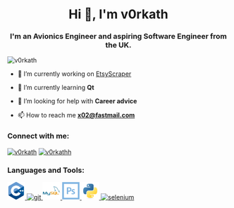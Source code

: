 <h1 align="center">Hi 👋, I'm v0rkath</h1>
<h3 align="center">I'm an Avionics Engineer and aspiring Software Engineer from the UK.</h3>

<p align="left"> <img src="https://komarev.com/ghpvc/?username=v0rkath&label=Profile%20views&color=0e75b6&style=flat" alt="v0rkath" /> </p>

- 🔭 I’m currently working on [EtsyScraper](https://github.com/v0rkath/EtsyScraper)

- 🌱 I’m currently learning **Qt**

- 🤝 I’m looking for help with **Career advice**

- 📫 How to reach me **<x02@fastmail.com>**

<h3 align="left">Connect with me:</h3>
<p align="left">
<a href="https://twitter.com/v0rkath" target="blank"><img align="center" src="https://raw.githubusercontent.com/rahuldkjain/github-profile-readme-generator/master/src/images/icons/Social/twitter.svg" alt="v0rkath" height="30" width="40" /></a>
<a href="https://discord.gg/v0rkathh" target="blank"><img align="center" src="https://raw.githubusercontent.com/rahuldkjain/github-profile-readme-generator/master/src/images/icons/Social/discord.svg" alt="v0rkathh" height="30" width="40" /></a>
</p>

<h3 align="left">Languages and Tools:</h3>
<p align="left"> <a href="https://www.w3schools.com/cpp/" target="_blank" rel="noreferrer"> <img src="https://raw.githubusercontent.com/devicons/devicon/master/icons/cplusplus/cplusplus-original.svg" alt="cplusplus" width="40" height="40"/> </a> <a href="https://git-scm.com/" target="_blank" rel="noreferrer"> <img src="https://www.vectorlogo.zone/logos/git-scm/git-scm-icon.svg" alt="git" width="40" height="40"/> </a> <a href="https://www.mysql.com/" target="_blank" rel="noreferrer"> <img src="https://raw.githubusercontent.com/devicons/devicon/master/icons/mysql/mysql-original-wordmark.svg" alt="mysql" width="40" height="40"/> </a> <a href="https://www.photoshop.com/en" target="_blank" rel="noreferrer"> <img src="https://raw.githubusercontent.com/devicons/devicon/master/icons/photoshop/photoshop-line.svg" alt="photoshop" width="40" height="40"/> </a> <a href="https://www.python.org" target="_blank" rel="noreferrer"> <img src="https://raw.githubusercontent.com/devicons/devicon/master/icons/python/python-original.svg" alt="python" width="40" height="40"/> </a> <a href="https://www.selenium.dev" target="_blank" rel="noreferrer"> <img src="https://raw.githubusercontent.com/detain/svg-logos/780f25886640cef088af994181646db2f6b1a3f8/svg/selenium-logo.svg" alt="selenium" width="40" height="40"/> </a> </p>

